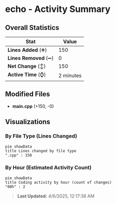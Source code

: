 # echo - Activity Summary 

## Overall Statistics

| Stat                   | Value                                                             |
| ---------------------- | ----------------------------------------------------------------- |
| **Lines Added** (➕)   | 150                                          |
| **Lines Removed** (➖) | 0                                        |
| **Net Change** (↕)    | 150                |
| **Active Time** (⌚)   | 2 minutes |


## Modified Files
- **main.cpp** (+150, -0)

## Visualizations

### By File Type (Lines Changed)

```mermaid
pie showData
title Lines changed by file type
".cpp" : 150
```

### By Hour (Estimated Activity Count)

```mermaid
pie showData
title Coding activity by hour (count of changes)
"00h" : 2
```


> **Last Updated:** 4/6/2025, 12:17:38 AM